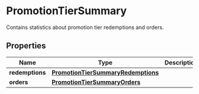 

# PromotionTierSummary

Contains statistics about promotion tier redemptions and orders.

## Properties

| Name | Type | Description |
|------------ | ------------- | ------------- |
|**redemptions** | [**PromotionTierSummaryRedemptions**](PromotionTierSummaryRedemptions.md) |  |
|**orders** | [**PromotionTierSummaryOrders**](PromotionTierSummaryOrders.md) |  |



